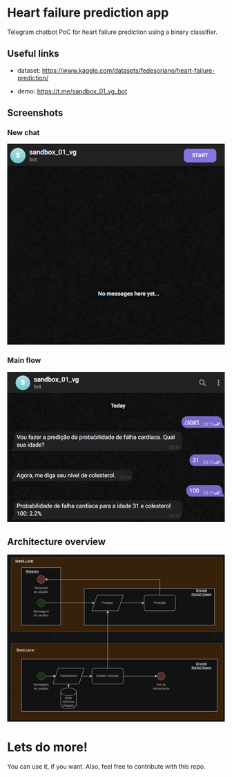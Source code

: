 # Heart failure prediction app
Telegram chatbot PoC for heart failure prediction using a binary classifier.

## Useful links
- dataset: https://www.kaggle.com/datasets/fedesoriano/heart-failure-prediction/

- demo: https://t.me/sandbox_01_vg_bot

## Screenshots
### New chat
![New chat](./assets/doc_screenshot_start.png)

### Main flow
![Main flow](./assets/doc_screenshot_main_chat.png)

## Architecture overview
![Architecture overview](./assets/doc_architecture.png)

# Lets do more!
You can use it, if you want. Also, feel free to contribute with this repo.